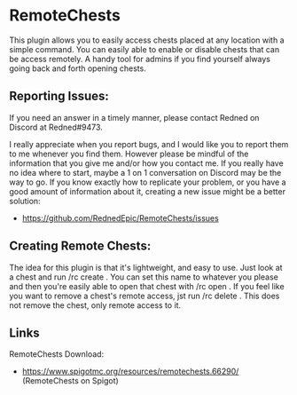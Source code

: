 RemoteChests
=============
This plugin allows you to easily access chests placed at any location with a simple command. 
You can easily able to enable or disable chests that can be access remotely. 
A handy tool for admins if you find yourself always going back and forth opening chests.

Reporting Issues:
---------
If you need an answer in a timely manner, please contact Redned on Discord at Redned#9473.

I really appreciate when you report bugs, and I would like you to report them to me whenever you find them.
However please be mindful of the information that you give me and/or how you contact me. If you really have no
idea where to start, maybe a 1 on 1 conversation on Discord may be the way to go. If you know exactly how to replicate your problem, or
you have a good amount of information about it, creating a new issue might be a better solution:


* https://github.com/RednedEpic/RemoteChests/issues

Creating Remote Chests:
------------
The idea for this plugin is that it's lightweight, and easy to use. Just look at a chest and run /rc create <name>. 
You can set this name to whatever you please and then you're easily able to open that chest with /rc open <name>. 
If you feel like you want to remove a chest's remote access, jst run /rc delete <name>. 
This does not remove the chest, only remote access to it.

Links
------------
RemoteChests Download:
* https://www.spigotmc.org/resources/remotechests.66290/ (RemoteChests on Spigot)

